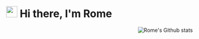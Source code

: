 <h1><img src="https://media1.tenor.com/images/f38bd4f0ae23b4d7d594c388ab4f09ed/tenor.gif?itemid=12359359" width="30"/> Hi there, I'm Rome</h1>

<img align="right" alt="Rome's Github stats" src="https://github-readme-stats.vercel.app/api?username=whire-coder&show_icons=true&hide_border=true&theme=dracula" />
